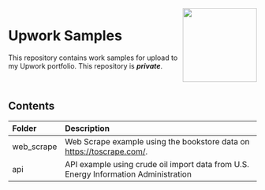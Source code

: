 <img align="right" height="150" src="https://user-images.githubusercontent.com/107127279/233161463-b4e5627d-1258-4050-80d2-d83a2abd50e7.png">

# Upwork Samples
This repository contains work samples for upload to my Upwork portfolio. This repository is <b><i>private</b></i>.

</br> 

## Contents

| Folder                                 | Description                                                                           |
| :------------------------------------- | :------------------------------------------------------------------------------------ |
| web_scrape                             | Web Scrape example using the bookstore data on https://toscrape.com/.                 |
| api                                    | API example using crude oil import data from U.S. Energy Information Administration   |

</br> 
